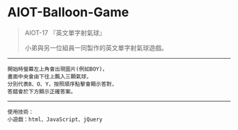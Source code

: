 # AIOT-Balloon-Game


> AIOT-17 『英文單字射氣球』
> 
> 小弟與另一位組員一同製作的英文單字射氣球遊戲。

----------

    開始時螢幕左上角會出現圖片(例如BOY)，
    畫面中央會由下往上飄入三顆氣球，
    分別代表B、O、Y，按照順序點擊會顯示答對，
	答錯會於下方顯示正確答案。

----------
    使用技術：
    小遊戲：html、JavaScript、jQuery
